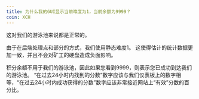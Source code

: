 ```yaml
---
title: 为什么我的GUI显示当前难度为1，当前余额为9999？
coin: XCH
---
```


这对我们的游泳池来说都是正常的。

由于在后端处理点和部分的方式，我们使用静态难度1。 这使得估计的统计数据更加一致，并且不会对矿工的硬盘造成负面影响。

积分余额不用于我们的游泳池，因此如果您看到9999，则表示您已成功到达我们的游泳池。 “在过去24小时内找到的分数”数字应该与我们仪表板上的数字相等，“在过去24小时内成功获得的分数”数字应该非常接近网站上“有效”分数的百分比。
